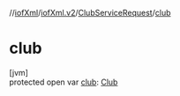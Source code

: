 //[iofXml](../../../index.md)/[iofXml.v2](../index.md)/[ClubServiceRequest](index.md)/[club](club.md)

# club

[jvm]\
protected open var [club](club.md): [Club](../-club/index.md)
